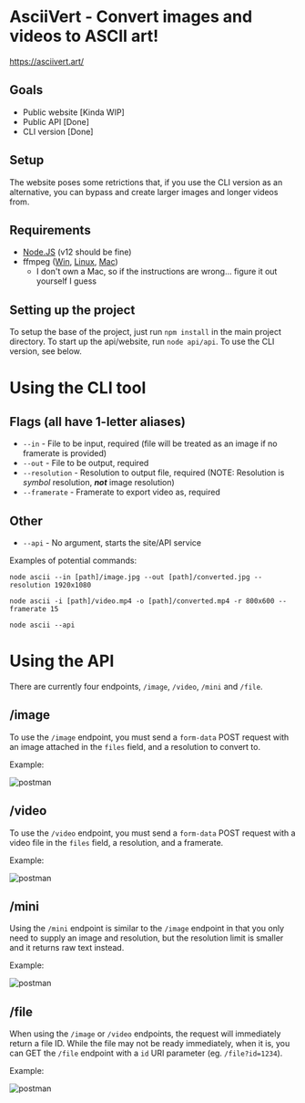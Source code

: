 # AsciiVert - Convert images and videos to ASCII art!

https://asciivert.art/

## Goals

* Public website [Kinda WIP]
* Public API [Done]
* CLI version [Done]

## Setup

The website poses some retrictions that, if you use the CLI version as an alternative, you can bypass and create larger images and longer videos from.

## Requirements

* [Node.JS](https://nodejs.org/en/) (v12 should be fine)
* ffmpeg ([Win](https://windowsloop.com/install-ffmpeg-windows-10/), [Linux](https://www.ostechnix.com/install-ffmpeg-linux/), [Mac](https://sites.duke.edu/ddmc/2013/12/30/install-ffmpeg-on-a-mac/))
  * I don't own a Mac, so if the instructions are wrong... figure it out yourself I guess

## Setting up the project

To setup the base of the project, just run `npm install` in the main project directory.
To start up the api/website, run `node api/api`.
To use the CLI version, see below.

# Using the CLI tool

## Flags (all have 1-letter aliases)

* `--in` - File to be input, required (file will be treated as an image if no framerate is provided)
* `--out` - File to be output, required
* `--resolution` - Resolution to output file, required (NOTE: Resolution is *symbol* resolution, ***not*** image resolution)
* `--framerate` - Framerate to export video as, required

## Other

* `--api` - No argument, starts the site/API service

Examples of potential commands:

`node ascii --in [path]/image.jpg --out [path]/converted.jpg --resolution 1920x1080`

`node ascii -i [path]/video.mp4 -o [path]/converted.mp4 -r 800x600 --framerate 15`

`node ascii --api`

# Using the API

There are currently four endpoints, `/image`, `/video`, `/mini` and `/file`.

## /image
To use the `/image` endpoint, you must send a `form-data` POST request with an image attached in the `files` field, and a resolution to convert to.

Example:

![postman](https://i.paste.pics/5a00b4edf2b8f6ff3020ec21da21bdb5.png?trs=7c74ea5877599d9b712bc0a138239b8f75236e1ccae520c4cb95ae3fa4bf98ff)

## /video

To use the `/video` endpoint, you must send a `form-data` POST request with a video file in the `files` field, a resolution, and a framerate.

Example:

![postman](https://user-images.githubusercontent.com/25207995/87893157-dec66000-c9f3-11ea-8780-76aac017c9b1.png)

## /mini

Using the `/mini` endpoint is similar to the `/image` endpoint in that you only need to supply an image and resolution, but the resolution limit is smaller and it returns raw text instead.

Example:

![postman](https://user-images.githubusercontent.com/25207995/87893303-5d230200-c9f4-11ea-9dc0-1c7d9d8b24c9.png)

## /file

When using the `/image` or `/video` endpoints, the request will immediately return a file ID. While the file may not be ready immediately, when it is, you can GET the `/file` endpoint with a `id` URI parameter (eg. `/file?id=1234`).

Example:

![postman](https://user-images.githubusercontent.com/25207995/87893495-f0f4ce00-c9f4-11ea-9596-c6a905a3bcce.png)

